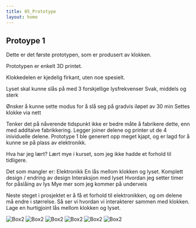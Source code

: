 ```yaml
---
title: 05_Prototype
layout: home
---
```


## Protoype 1

Dette er det første prototypen, som er produsert av klokken.

Prototypen er enkelt 3D printet.

Klokkedelen er kjedelig firkant, uten noe spesielt.

Lyset skal kunne slås på med 3 forskjellige lysfrekvenser
Svak, middels og sterk

Ønsker å kunne sette modus for å slå seg på gradvis iløpet av 30 min
Settes klokke via nett

Tenker det på nåverende tidspunkt ikke er bedre måte å fabrikere dette, enn med additaive fabrikkering.
Legger joiner delene og printer ut de 4 inividuelle delene.
Prototype 1 ble generert opp meget kjapt, og er lagd for å kunne se på plass av elektronikk.

Hva har jeg lært?
Lært mye i kurset, som jeg ikke hadde et forhold til tidligere.

Det som mangler er:
Elektronikk
En lås mellom klokken og lyset.
Komplett design / endring av design
Interaksjon med lyset
Hvordan jeg setter timer for påslåing av lys
Mye mer som jeg kommer på underveis


Neste steget i prosjektet er å få et forhold til elektronikken, og om delene må endre i størrelse. Så ser vi hvordan vi interakterer sammen med klokken.
Lage en hurtigjoint lås mellom klokken og lyset.


![Box2](assets/z.jpg)
![Box2](assets/x.jpg)
![Box2](assets/c.jpg)
![Box2](assets/v.jpg)
![Box2](assets/b.jpg)
![Box2](assets/n.jpg)